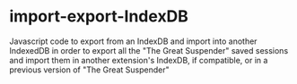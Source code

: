 # import-export-IndexDB
Javascript code to export from an IndexDB and import into another IndexedDB in order to export all the "The Great Suspender" saved sessions and import them in another extension's IndexDB, if compatible, or in a previous version of "The Great Suspender"


